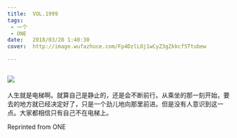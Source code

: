 ```yaml
---
title:	VOL.1999
tags:
 - 一个
 - ONE
date:	2018/03/28 1:40:30
cover:	http://image.wufazhuce.com/Fp4DzlLOj1wCyZ3gZkkcfSTtubew

---
```

![](http://image.wufazhuce.com/Fp4DzlLOj1wCyZ3gZkkcfSTtubew)
---

人生就是电梯啊。就算自己是静止的，还是会不断前行。从乘坐的那一刻开始，要去的地方就已经决定好了，只是一个劲儿地向那里前进。但是没有人意识到这一点。大家都相信只有自己不在电梯上。
 
Reprinted from ONE
